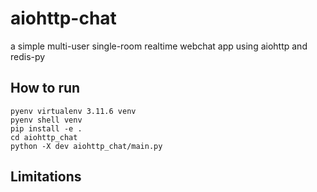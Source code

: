 # aiohttp-chat

a simple multi-user single-room realtime webchat app using aiohttp and redis-py

## How to run
```
pyenv virtualenv 3.11.6 venv
pyenv shell venv
pip install -e .
cd aiohttp_chat
python -X dev aiohttp_chat/main.py
```

## Limitations



